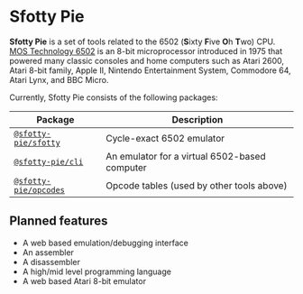 # Sfotty Pie

**Sfotty Pie** is a set of tools related to the 6502 (**S**ixty **F**ive **O**h **T**wo) CPU. [MOS Technology 6502](https://en.wikipedia.org/wiki/MOS_Technology_6502) is an 8-bit microprocessor introduced in 1975 that powered many classic consoles and home computers such as Atari 2600, Atari 8-bit family, Apple II, Nintendo Entertainment System, Commodore 64, Atari Lynx, and BBC Micro.

Currently, Sfotty Pie consists of the following packages:

| Package                                             | Description                                   |
| --------------------------------------------------- | --------------------------------------------- |
| [`@sfotty-pie/sfotty`](packages/sfotty/readme.md)   | Cycle-exact 6502 emulator                     |
| [`@sfotty-pie/cli`](packages/cli/readme.md)         | An emulator for a virtual 6502-based computer |
| [`@sfotty-pie/opcodes`](packages/opcodes/readme.md) | Opcode tables (used by other tools above)     |

## Planned features

-   A web based emulation/debugging interface
-   An assembler
-   A disassembler
-   A high/mid level programming language
-   A web based Atari 8-bit emulator
